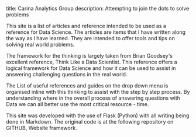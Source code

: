 title: Carina Analytics Group
description: Attempting to join the dots to solve problems

This site is a list of articles and reference intended to be used as a reference for Data Science. The articles are items that I have written along the way as I have learned. They are intended to offer tools and tips on solving real world problems.

The framework for the thinking is largely taken from Brian Goodsey's excellent reference, Think Like a Data Scientist. This reference offers a logical framework for Data Science and how it can be used to assist in answering challenging questions in the real world.

The List of useful references and guides on the drop down menu is organised inline with this thinking to assist with the step by step process. By understanding where in the overall process of answering questions with Data we can all better use the most critical resource - time.

This site was developed with the use of Flask (Python) with all writing being done in Markdown. The original code is at the following repository on GITHUB, Website framework.
